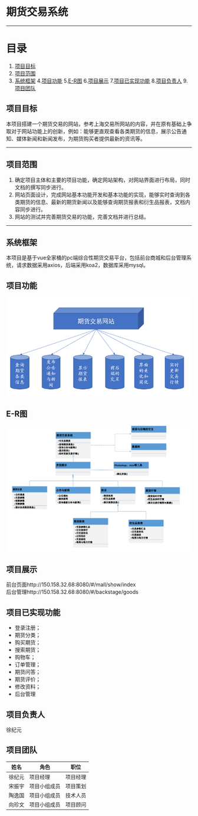 # 期货交易系统
___
# 目录
1. [项目目标](#1)
2. [项目范围](#2)
3. [系统框架](#3)
 4.[项目功能](#4)
 5.[E-R图](#5)
 6.[项目展示](#6)
 7.[项目已实现功能](#7)
 8.[项目负责人](#8)
 9.[项目团队](#9)
##  项目目标
本项目搭建一个期货交易的网站，参考上海交易所网站的内容，并在原有基础上争取对于网站功能上的创新，例如：能够更直观查看各类期货的信息，展示公告通知、媒体新闻和新闻发布，为期货购买者提供最新的资讯等。
___
##  项目范围
1. 确定项目主体和主要的项目功能，确定网站架构，对网站界面进行布局，同时文档的撰写同步进行。
2. 网站页面设计，完成网站基本功能开发和基本功能的实现，能够实时查询到各类期货的信息、最新的期货新闻以及能够查询期货报表和衍生品报表，文档内容同步进行。
3. 网站的测试并完善期货交易的功能，完善文档并进行总结。
___
## 系统框架
本项目是基于vue全家桶的pc端综合性期货交易平台，包括前台商城和后台管理系统，请求数据采用axios，后端采用koa2，数据库采用mysql。

##  项目功能
![功能图](https://github.com/rain-ux/Futures-Market/blob/main/FuncPic.png)
## E-R图
![E-R图](https://github.com/rain-ux/Futures-Market/blob/main/E-Rpic.png)
## 项目展示
前台页面http://150.158.32.68:8080/#/mall/show/index<br>
后台管理http://150.158.32.68:8080/#/backstage/goods<br>
## 项目已实现功能
+ 登录注册；
+ 期货分类；
+ 购买期货；
+ 搜索期货；
+ 购物车；
+ 订单管理；
+ 期货问答；
+ 期货评价；
+ 修改资料；
+ 后台管理
## 项目负责人
徐纪元
## 项目团队
| **姓名** | **角色**     | **职位** |
| -------- | ------------ | -------- |
| 徐纪元    | 项目经理     | 项目经理 | 
|  宋振宇    | 项目小组成员 | 项目策划 | 
| 陶逸国     | 项目小组成员 | 技术人员 | 
| 向珍文   | 项目小组成员 | 项目顾问 | 
